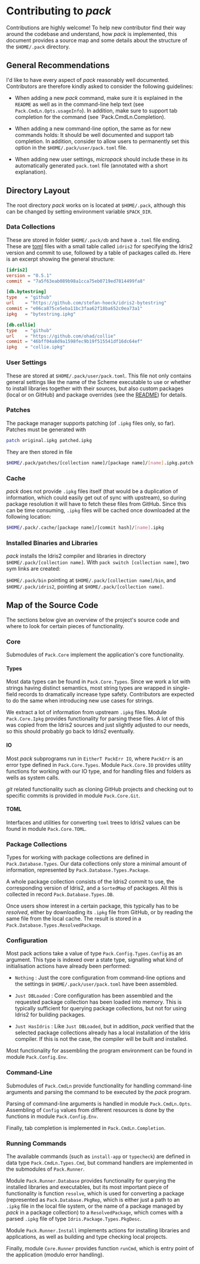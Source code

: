 # Contributing to *pack*

Contributions are highly welcome! To help new contributor
find their way around the codebase and understand, how
*pack* is implemented, this document provides a source
map and some details about the structure of the `$HOME/.pack`
directory.

## General Recommendations

I'd like to have every aspect of *pack* reasonably well
documented. Contributors are therefore kindly asked to
consider the following guidelines:

* When adding a new *pack* command, make sure it is
  explained in the `README` as well as in the command-line
  help text (see `Pack.CmdLn.Opts.usageInfo`). In addition,
  make sure to support tab completion for the command
  (see `Pack.CmdLn.Completion).

* When adding a new command-line option, the same as
  for new commands holds: It should be well documented and
  support tab completion. In addition, consider to allow
  users to permanently set this option in the
  `$HOME/.pack/user/pack.toml` file.

* When adding new user settings, *micropack* should include
  these in its automatically generated `pack.toml` file
  (annotated with a short explanation).

## Directory Layout

The root directory *pack* works on is located at `$HOME/.pack`,
although this can be changed by setting environment variable
`$PACK_DIR`.

### Data Collections

These are stored in folder `$HOME/.pack/db` and have a `.toml`
file ending. These are [toml](https://toml.io/en/) files with
a small table called `idris2` for specifying the Idris2 version and
commit to use, followed by a table of packages called `db`. Here is
an excerpt showing the general structure:

```toml
[idris2]
version = "0.5.1"
commit  = "7a5f63eab089b98a1cca75eb0719ed7814499fa8"

[db.bytestring]
type   = "github"
url    = "https://github.com/stefan-hoeck/idris2-bytestring"
commit = "e06ca875ce5eba11bc3faa62f18ba652c0ea73a1"
ipkg   = "bytestring.ipkg"

[db.collie]
type   = "github"
url    = "https://github.com/ohad/collie"
commit = "46bff04a8d9a1598fec9b19f515541df16dc64ef"
ipkg   = "collie.ipkg"
```

### User Settings

These are stored at `$HOME/.pack/user/pack.toml`. This file
not only contains general settings like the name of the Scheme
executable to use or whether to install libraries together with
their sources, but also custom packages (local or on GitHub)
and package overrides (see the [README](README.md)) for
details.

### Patches

The package manager supports patching (of `.ipkg` files only, so
far). Patches must be generated with

```sh
patch original.ipkg patched.ipkg
```

They are then stored in file

```sh
$HOME/.pack/patches/[collection name]/[package name]/[name].ipkg.patch
```

### Cache

*pack* does not provide `.ipkg` files itself (that would be
a duplication of information, which could easily get out of
sync with upstream), so during package resolution it will have
to fetch these files from GitHub. Since this can be time
consuming, `.ipkg` files will be cached once downloaded
at the following location:

```sh
$HOME/.pack/.cache/[package name]/[commit hash]/[name].ipkg
```

### Installed Binaries and Libraries

*pack* installs the Idris2 compiler and libraries in
directory `$HOME/.pack/[collection name]`. With
`pack switch [collection name]`, two sym links are created:

`$HOME/.pack/bin` pointing at `$HOME/.pack/[collection name]/bin`,
and `$HOME/.pack/idris2`, pointing at `$HOME/.pack/[collection name]`.

## Map of the Source Code

The sections below give an overview of the project's source
code and where to look for certain pieces of functionality.

### Core

Submodules of `Pack.Core` implement the application's core
functionality.

#### Types

Most data types can be found in `Pack.Core.Types`.
Since we work a lot with strings having distinct semantics,
most string types are wrapped in single-field records to
dramatically increase type safety. Contributors are expected
to do the same when introducing new use cases for strings.

We extract a lot of information from upstream `.ipkg` files.
Module `Pack.Core.Ipkg` provides functionality for parsing
these files. A lot of this was copied from the Idris2 sources
and just slightly adjusted to our needs, so this should
probably go back to Idris2 eventually.

#### IO

Most *pack* subprograms run in `EitherT PackErr IO`, where
`PackErr` is an error type defined in `Pack.Core.Types`.
Module `Pack.Core.IO` provides utility functions for working
with our IO type, and for handling files and folders as wells
as system calls.

*git* related functionality such as cloning GitHub projects
and checking out to specific commits is provided in module
`Pack.Core.Git`.

#### TOML

Interfaces and utilities for converting `toml` trees to Idris2
values can be found in module `Pack.Core.TOML`.

### Package Collections

Types for working with package collections are defined
in `Pack.Database.Types`. Our data collections only store
a minimal amount of information, represented by
`Pack.Database.Types.Package`.

A whole package collection consists of the Idris2 commit
to use, the corresponding version of Idris2, and a
`SortedMap` of packages. All this is collected in record
`Pack.Database.Types.DB`.

Once users show interest in a certain package, this typically
has to be *resolved*, either by downloading its `.ipkg` file from
GitHub, or by reading the same file from the local cache.
The result is stored in a
`Pack.Database.Types.ResolvedPackage`.

### Configuration

Most pack actions take a value of type
`Pack.Config.Types.Config` as an argument. This type is
indexed over a state type, signalling what kind of
initialisation actions have already been performed:

* `Nothing` : Just the core configuration from command-line
   options and the settings in `$HOME/.pack/user/pack.toml`
   have been assembled.

* `Just DBLoaded` : Core configuration has been assembled
  and the requested package collection has been loaded into
  memory. This is typically sufficient for querying package
  collections, but not for using Idris2 for building
  packages.

* `Just HasIdris` : Like `Just DBLoaded`, but in addition,
  *pack* verified that the selected package collections already
  has a local installation of the Idris compiler. If this is
  not the case, the compiler will be built and installed.

Most functionality for assembling the program environment
can be found in module `Pack.Config.Env`.

### Command-Line

Submodules of `Pack.CmdLn` provide functionality for handling
command-line arguments and parsing the command to be
executed by the *pack* program.

Parsing of command-line arguments is handled in module
`Pack.CmdLn.Opts`. Assembling of `Config` values from
different resources is done by the functions in
module `Pack.Config.Env`.

Finally, tab completion is implemented in `Pack.CmdLn.Completion`.

### Running Commands

The available commands (such as `install-app` or `typecheck`)
are defined in data type `Pack.CmdLn.Types.Cmd`, but
command handlers are implemented in the submodules of
`Pack.Runner`.

Module `Pack.Runner.Database` provides functionality for
querying the installed libraries and executables, but
its most important piece of functionality is function
`resolve`, which is used for converting a package
(represented as `Pack.Database.PkgRep`, which is either
just a path to an `.ipkg` file in the local file system,
or the name of a package managed by *pack* in a
package collection) to a `ResolvedPackage`, which comes
with a parsed `.ipkg` file of type
`Idris.Package.Types.PkgDesc`.

Module `Pack.Runner.Install` implements actions for
installing libraries and applications, as well as
building and type checking local projects.

Finally, module `Core.Runner` provides function `runCmd`,
which is entry point of the application (modulo error handling).
